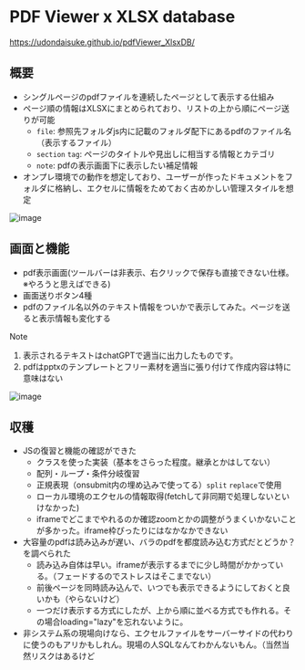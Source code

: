 # PDF Viewer x XLSX database
https://udondaisuke.github.io/pdfViewer_XlsxDB/
## 概要
- シングルページのpdfファイルを連続したページとして表示する仕組み
- ページ順の情報はXLSXにまとめられており、リストの上から順にページ送りが可能
  - `file`: 参照先フォルダjs内に記載のフォルダ配下にあるpdfのファイル名（表示するファイル）
  - `section` `tag`: ページのタイトルや見出しに相当する情報とカテゴリ
  - `note`: pdfの表示画面下に表示したい補足情報
- オンプレ環境での動作を想定しており、ユーザーが作ったドキュメントをフォルダに格納し、エクセルに情報をためておく古めかしい管理スタイルを想定

![image](https://github.com/user-attachments/assets/2e3fd8c0-264e-4c04-bfd0-809a28ab74f5)

## 画面と機能
- pdf表示画面(ツールバーは非表示、右クリックで保存も直接できない仕様。※やろうと思えばできる)
- 画面送りボタン4種
- pdfのファイル名以外のテキスト情報をついかで表示してみた。ページを送ると表示情報も変化する

> [!note]
> 1. 表示されるテキストはchatGPTで適当に出力したものです。
> 1. pdfはpptxのテンプレートとフリー素材を適当に張り付けて作成内容は特に意味はない
  
![image](https://github.com/user-attachments/assets/ab406f55-bdaa-4467-ac8d-71fd8efc08fc)

## 収穫
- JSの復習と機能の確認ができた
  - クラスを使った実装（基本をさらった程度。継承とかはしてない）
  - 配列・ループ・条件分岐復習
  - 正規表現（onsubmit内の埋め込みで使ってる）`split` `replace`で使用
  - ローカル環境のエクセルの情報取得(fetchして非同期で処理しないといけなかった)
  - iframeでどこまでやれるのか確認zoomとかの調整がうまくいかないことが多かった。iframe枠ぴったりにはなかなかできない
- 大容量のpdfは読み込みが遅い、バラのpdfを都度読み込む方式だとどうか？を調べられた
  - 読み込み自体は早い。iframeが表示するまでに少し時間がかかっている。（フェードするのでストレスはそこまでない）
  - 前後ページを同時読み込んで、いつでも表示できるようにしておくと良いかも（やらないけど）
  - 一つだけ表示する方式にしたが、上から順に並べる方式でも作れる。その場合loading="lazy"を忘れないように。
- 非システム系の現場向けなら、エクセルファイルをサーバーサイドの代わりに使うのもアリかもしれん。現場の人SQLなんてわかんないもん。（当然当然リスクはあるけど

